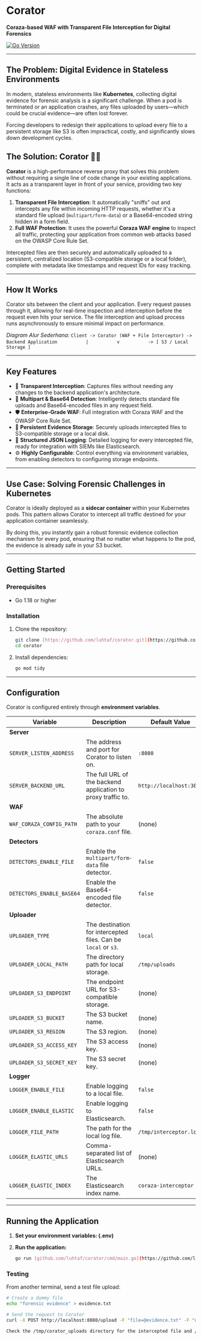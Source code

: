 # Corator

**Coraza-based WAF with Transparent File Interception for Digital Forensics**

[![Go Version](https://img.shields.io/badge/go-1.25+-blue.svg)](https://golang.org/)


---

## The Problem: Digital Evidence in Stateless Environments

In modern, stateless environments like **Kubernetes**, collecting digital evidence for forensic analysis is a significant challenge. When a pod is terminated or an application crashes, any files uploaded by users—which could be crucial evidence—are often lost forever.

Forcing developers to redesign their applications to upload every file to a persistent storage like S3 is often impractical, costly, and significantly slows down development cycles.

## The Solution: Corator 🕵️‍♂️

**Corator** is a high-performance reverse proxy that solves this problem without requiring a single line of code change in your existing applications. It acts as a transparent layer in front of your service, providing two key functions:

1.  **Transparent File Interception**: It automatically "sniffs" out and intercepts any file within incoming HTTP requests, whether it's a standard file upload (`multipart/form-data`) or a Base64-encoded string hidden in a form field.
2.  **Full WAF Protection**: It uses the powerful **Coraza WAF engine** to inspect all traffic, protecting your application from common web attacks based on the OWASP Core Rule Set.

Intercepted files are then securely and automatically uploaded to a persistent, centralized location (S3-compatible storage or a local folder), complete with metadata like timestamps and request IDs for easy tracking.

---

## How It Works

Corator sits between the client and your application. Every request passes through it, allowing for real-time inspection and interception before the request even hits your service. The file interception and upload process runs asynchronously to ensure minimal impact on performance.


*Diagram Alur Sederhana:*
`Client -> Corator (WAF + File Interceptor) -> Backend Application`
`          |`
`          v`
`          -> [ S3 / Local Storage ]`

---

## Key Features

-   🔎 **Transparent Interception**: Captures files without needing any changes to the backend application's architecture.
-   📂 **Multipart & Base64 Detection**: Intelligently detects standard file uploads and Base64-encoded files in any request field.
-   🛡️ **Enterprise-Grade WAF**: Full integration with Coraza WAF and the OWASP Core Rule Set.
-   💾 **Persistent Evidence Storage**: Securely uploads intercepted files to S3-compatible storage or a local disk.
-   📝 **Structured JSON Logging**: Detailed logging for every intercepted file, ready for integration with SIEMs like Elasticsearch.
-   ⚙️ **Highly Configurable**: Control everything via environment variables, from enabling detectors to configuring storage endpoints.

---

## Use Case: Solving Forensic Challenges in Kubernetes

Corator is ideally deployed as a **sidecar container** within your Kubernetes pods. This pattern allows Corator to intercept all traffic destined for your application container seamlessly.

By doing this, you instantly gain a robust forensic evidence collection mechanism for every pod, ensuring that no matter what happens to the pod, the evidence is already safe in your S3 bucket.



---

## Getting Started

### Prerequisites
-   Go 1.18 or higher

### Installation
1.  Clone the repository:
    ```bash
    git clone [https://github.com/luhtaf/corator.git](https://github.com/luhtaf/corator.git)
    cd corator
    ```
2.  Install dependencies:
    ```bash
    go mod tidy
    ```

---

## Configuration

Corator is configured entirely through **environment variables**.

| Variable                      | Description                                                  | Default Value                |
| ----------------------------- | ------------------------------------------------------------ | ---------------------------- |
| **Server** |                                                              |                              |
| `SERVER_LISTEN_ADDRESS`         | The address and port for Corator to listen on.                 | `:8080`                      |
| `SERVER_BACKEND_URL`            | The full URL of the backend application to proxy traffic to.   | `http://localhost:3000`      |
| **WAF** |                                                              |                              |
| `WAF_CORAZA_CONFIG_PATH`        | The absolute path to your `coraza.conf` file.                | (none)                       |
| **Detectors** |                                                              |                              |
| `DETECTORS_ENABLE_FILE`         | Enable the `multipart/form-data` file detector.              | `false`                      |
| `DETECTORS_ENABLE_BASE64`       | Enable the Base64-encoded file detector.                     | `false`                      |
| **Uploader** |                                                              |                              |
| `UPLOADER_TYPE`                 | The destination for intercepted files. Can be `local` or `s3`. | `local`                      |
| `UPLOADER_LOCAL_PATH`           | The directory path for local storage.                        | `/tmp/uploads`               |
| `UPLOADER_S3_ENDPOINT`          | The endpoint URL for S3-compatible storage.                  | (none)                       |
| `UPLOADER_S3_BUCKET`            | The S3 bucket name.                                          | (none)                       |
| `UPLOADER_S3_REGION`            | The S3 region.                                               | (none)                       |
| `UPLOADER_S3_ACCESS_KEY`        | The S3 access key.                                           | (none)                       |
| `UPLOADER_S3_SECRET_KEY`        | The S3 secret key.                                           | (none)                       |
| **Logger** |                                                              |                              |
| `LOGGER_ENABLE_FILE`            | Enable logging to a local file.                              | `false`                      |
| `LOGGER_ENABLE_ELASTIC`         | Enable logging to Elasticsearch.                             | `false`                      |
| `LOGGER_FILE_PATH`              | The path for the local log file.                             | `/tmp/interceptor.log`       |
| `LOGGER_ELASTIC_URLS`           | Comma-separated list of Elasticsearch URLs.                  | (none)                       |
| `LOGGER_ELASTIC_INDEX`          | The Elasticsearch index name.                                | `coraza-interceptor`         |


---

## Running the Application

1.  **Set your environment variables: (.env)**

2.  **Run the application:**
    ```bash
    go run [github.com/luhtaf/corator/cmd/main.go](https://github.com/luhtaf/corator/cmd/main.go)
    ```

### Testing
From another terminal, send a test file upload:
```bash
# Create a dummy file
echo "forensic evidence" > evidence.txt

# Send the request to Corator
curl -X POST http://localhost:8080/upload -F "file=@evidence.txt" -F "user=test"

Check the /tmp/corator_uploads directory for the intercepted file and /tmp/corator.log for the log entry.